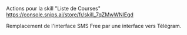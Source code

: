 Actions pour la skill "Liste de Courses" https://console.snips.ai/store/fr/skill_7qZMwWNlEgd

Remplacement de l'interface SMS Free par une interface vers Télégram.
